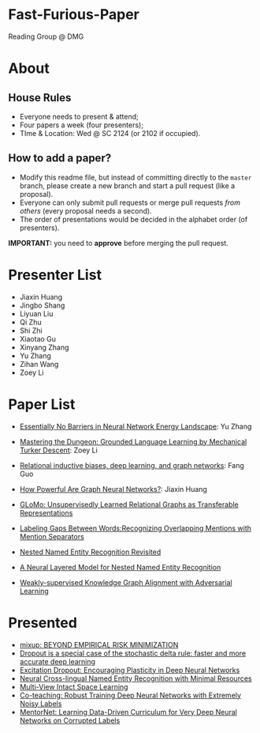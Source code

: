 # Fast-Furious-Paper
Reading Group @ DMG

# About

## House Rules
- Everyone needs to present & attend;
- Four papers a week (four presenters);
- TIme & Location: Wed @ SC 2124 (or 2102 if occupied).

## How to add a paper?
- Modify this readme file, but instead of committing directly to the `master` branch, please create a new branch and start a pull request (like a proposal).
- Everyone can only submit pull requests or merge pull requests *from others* (every proposal needs a second).
- The order of presentations would be decided in the alphabet order (of presenters).

**IMPORTANT:** you need to **approve** before merging the pull request.

# Presenter List

- Jiaxin Huang
- Jingbo Shang
- Liyuan Liu
- Qi Zhu
- Shi Zhi
- Xiaotao Gu
- Xinyang Zhang
- Yu Zhang
- Zihan Wang
- Zoey Li

# Paper List

- [Essentially No Barriers in Neural Network Energy Landscape](https://arxiv.org/pdf/1803.00885.pdf): Yu Zhang
- [Mastering the Dungeon: Grounded Language Learning by Mechanical Turker Descent](https://arxiv.org/abs/1711.07950): Zoey Li
- [Relational inductive biases, deep learning, and graph networks](https://arxiv.org/pdf/1806.01261.pdf): Fang Guo
- [How Powerful Are Graph Neural Networks?](https://arxiv.org/abs/1810.00826): Jiaxin Huang

- [GLoMo: Unsupervisedly Learned Relational Graphs as Transferable Representations](https://arxiv.org/abs/1806.05662)

- [Labeling Gaps Between Words:Recognizing Overlapping Mentions with Mention Separators](http://www.statnlp.org/research/ie/emnlp2017-mention-separators.pdf)
- [Nested Named Entity Recognition Revisited](http://aclweb.org/anthology/N18-1079)
- [A Neural Layered Model for Nested Named Entity Recognition](http://aclweb.org/anthology/N18-1131)
- [Weakly-supervised Knowledge Graph Alignment with Adversarial Learning](https://openreview.net/forum?id=S14h9sCqYm)

# Presented

- [mixup: BEYOND EMPIRICAL RISK MINIMIZATION](https://arxiv.org/pdf/1710.09412.pdf)
- [Dropout is a special case of the stochastic delta rule: faster and more accurate deep learning](https://arxiv.org/pdf/1808.03578.pdf)
- [Excitation Dropout: Encouraging Plasticity in Deep Neural Networks](https://openreview.net/pdf?id=H1xQSjCqFQ)
- [Neural Cross-lingual Named Entity Recognition with Minimal Resources](https://arxiv.org/pdf/1808.09861.pdf)
- [Multi-View Intact Space Learning](https://ieeexplore.ieee.org/stamp/stamp.jsp?tp=&arnumber=7072521)
- [Co-teaching: Robust Training Deep Neural Networks with Extremely Noisy Labels](https://arxiv.org/abs/1804.06872)
- [MentorNet: Learning Data-Driven Curriculum for Very Deep Neural Networks on Corrupted Labels](https://arxiv.org/abs/1712.05055)
